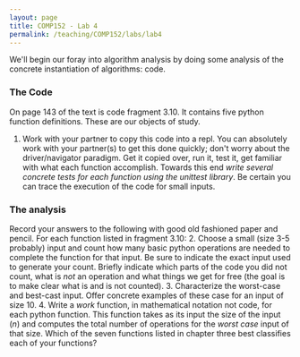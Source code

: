 ```yaml
---
layout: page
title: COMP152 - Lab 4
permalink: /teaching/COMP152/labs/lab4
---
```


We'll begin our foray into algorithm analysis by doing some analysis of the concrete instantiation of algorithms: code.

### The Code

On page 143 of the text is code fragment 3.10. It contains five python function definitions. These are our objects of study.

1. Work with your partner to copy this code into a repl. You can absolutely work with your partner(s) to get this done quickly; don't worry about the driver/navigator paradigm. Get it copied over, run it, test it, get familiar with what each function accomplish. Towards this end *write several concrete tests for each function using the unittest library*. Be certain you can trace the execution of the code for small inputs.

### The analysis

Record your answers to the following with good old fashioned paper and pencil. For each function listed in fragment 3.10:
2. Choose a small (size 3-5 probably) input and count how many basic python operations are needed to complete the function for that input. Be sure to indicate the exact input used to generate your count.  Briefly indicate which parts of the code you did not count, what is *not* an operation and what things we get for free (the goal is to make clear what is and is not counted).
3. Characterize the worst-case and best-cast input. Offer concrete examples of these case for an input of size 10.
4. Write a *work* function, in mathematical notation not code, for each python function. This function takes as its input the size of the input (*n*) and computes the total number of operations for the *worst case* input of that size. Which of the seven functions listed in chapter three best classifies each of your functions?
